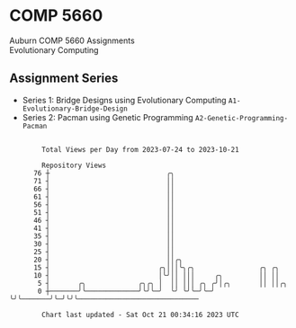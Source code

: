 # COMP 5660
Auburn COMP 5660 Assignments  
Evolutionary Computing

## Assignment Series
- Series 1: Bridge Designs using Evolutionary Computing `A1-Evolutionary-Bridge-Design`
- Series 2: Pacman using Genetic Programming `A2-Genetic-Programming-Pacman`

```

        Total Views per Day from 2023-07-24 to 2023-10-21

        Repository Views
      76 ┼                             ╭╮
      71 ┤                             ││
      66 ┤                             ││
      61 ┤                             ││
      56 ┤                             ││
      51 ┤                             ││
      46 ┤                             ││
      41 ┤                             ││
      35 ┤                             ││
      30 ┤                             ││
      25 ┤                             ││
      20 ┤                             ││╭╮
      15 ┤                           ╭╮│││╰╮╭╮                ╭╮ ╭╮
      10 ┤                           │╰╯││ │││     ╭╮         ││ ││
       5 ┤       ╭╮             ╭╮╭╮ │  ││ │││ ╭╮ ╭╯│╭╮       ││ ││╭╮
       0 ┼───────╯╰─────────────╯╰╯╰─╯  ╰╯ ╰╯╰─╯╰─╯ ╰╯╰───────╯╰─╯╰╯╰──────────────────────────────

        Chart last updated - Sat Oct 21 00:34:16 2023 UTC
        
```
